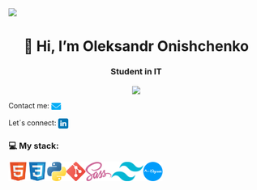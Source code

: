 <img src="https://i.pinimg.com/736x/b3/88/d5/b388d5f270f6bc295772503d49cc5f06.jpg"/>
<h1 align="center">👋 Hi, I’m Oleksandr Onishchenko</h1>
<!--<div align="center">
  <img width="256px" src="https://media2.giphy.com/media/v1.Y2lkPTc5MGI3NjExNnVuNXA4bDE5aWY2cW43YnBoeGE1ODhodzZ3amNwZnV3NXZqd2htZiZlcD12MV9pbnRlcm5hbF9naWZfYnlfaWQmY3Q9Zw/78XCFBGOlS6keY1Bil/giphy.gif">
</div>-->

<h3 align="center">Student in IT</h3>

<div align="center">
  <a href="https://github.com/anuraghazra/convoychat">
  <img height=200 align="center" src="https://github-readme-stats.vercel.app/api/top-langs/?username=alxww55&layout=donut&theme=github_dark&card_width=320" />
  </a>
</div>

Contact me: <a href="mailto:alxww55@icloud.com"><img src="https://github.com/alxww55/alxww55/blob/main/static/img/message.png" height="20" align="center"/></a>

Let´s connect:
<a href="https://www.linkedin.com/in/oleksandr-onishchenko" target="blank"><img align="center" src="https://github.com/alxww55/alxww55/blob/main/static/img/linkedin.png" alt="https://www.linkedin.com/in/oleksandr-onishchenko" height="20" width="20" /></a>

### 💻 My stack:
<img height=38 align="left" src="https://github.com/alxww55/alxww55/blob/main/static/img/html5.png" />
<img height=38 align="left" src="https://github.com/alxww55/alxww55/blob/main/static/img/css3.png" />
<img height=38 align="left" src="https://github.com/alxww55/alxww55/blob/main/static/img/python.png" />
<img height=38 align="left" src="https://github.com/alxww55/alxww55/blob/main/static/img/git.png" />
<img height=38 align="left" src="https://github.com/alxww55/alxww55/blob/main/static/img/sass.png" />
<img height=38 align="left" src="https://github.com/alxww55/alxww55/blob/main/static/img/tailwind.png" />
<img height=38 align="left" src="https://github.com/alxww55/alxww55/blob/main/static/img/aiogram-logo.png" />
